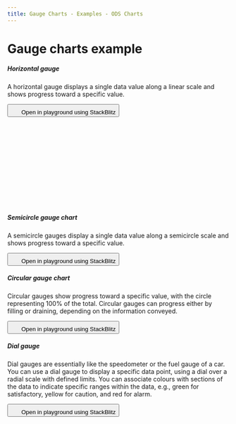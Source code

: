 ```yaml
---
title: Gauge Charts - Examples - ODS Charts
---
```


<div class="title-bar">
    <div class="container-xxl">
        <h1 class="display-1">Gauge charts example</h1>
    </div>
</div>
<div class="container d-flex flex-nowrap pt-3">
    <div class="card w-100">
        <div class="card-body">
        <h5 class="card-title">Horizontal gauge</h5>
        <p class="card-text pe-5">A horizontal gauge displays a single data value along a linear scale and shows progress toward a specific value.</p>
        <button class="btn btn-icon btn-outline-secondary btn-edit" data-bs-toggle="tooltip" data-bs-placement="top" data-bs-title="Open in playground">
            <svg width="1.25rem" height="1.25rem" fill="currentColor" aria-hidden="true">
            <use xlink:href="#lightning-charge-fill" />
            </svg>
            <span class="visually-hidden">Open in playground using StackBlitz</span>
        </button>
        <div id="horizontalGaugeChart" style="min-height: 200px"></div>
        <script>
            window.addEventListener('DOMContentLoaded', () => {
            window.generateHorizontalGaugeChart('horizontalGaugeChart');
            });
        </script>
        </div>
    </div>
</div>
<div class="container d-flex flex-nowrap pt-3">
    <div class="card w-100">
        <div class="card-body">
        <h5 class="card-title">Semicircle gauge chart</h5>
        <p class="card-text pe-5">A semicircle gauges display a single data value along a semicircle scale and shows progress toward a specific value.</p>
        <button class="btn btn-icon btn-outline-secondary btn-edit" data-bs-toggle="tooltip" data-bs-placement="top" data-bs-title="Open in playground">
          <svg width="1.25rem" height="1.25rem" fill="currentColor" aria-hidden="true">
            <use xlink:href="#lightning-charge-fill" />
          </svg>
          <span class="visually-hidden">Open in playground using StackBlitz</span>
        </button>
        <div id="gaugeChart"></div>
        <script>
            window.addEventListener('DOMContentLoaded', () => {
            window.generateGaugeChart('gaugeChart');
            });
        </script>
        </div>
    </div>
</div>
<div class="container d-flex flex-nowrap pt-3">
    <div class="card w-100">
        <div class="card-body">
        <h5 class="card-title">Circular gauge chart</h5>
        <p class="card-text pe-5">Circular gauges show progress toward a specific value, with the circle representing 100% of the total. Circular gauges can progress either by filling or draining, depending on the information conveyed.</p>
        <button class="btn btn-icon btn-outline-secondary btn-edit" data-bs-toggle="tooltip" data-bs-placement="top" data-bs-title="Open in playground">
          <svg width="1.25rem" height="1.25rem" fill="currentColor" aria-hidden="true">
            <use xlink:href="#lightning-charge-fill" />
          </svg>
          <span class="visually-hidden">Open in playground using StackBlitz</span>
        </button>
        <div id="circularGaugeChart"></div>
        <script>
            window.addEventListener('DOMContentLoaded', () => {
            window.generateGaugeChart('circularGaugeChart', true);
            });
        </script>
        </div>
    </div>
</div>
<div class="container d-flex flex-nowrap pt-3">
    <div class="card w-100">
        <div class="card-body">
        <h5 class="card-title">Dial gauge</h5>
        <p class="card-text pe-5">Dial gauges are essentially like the speedometer or the fuel gauge of a car. You can use a dial gauge to display a specific data point, using a dial over a radial scale with defined limits. You can associate colours with sections of the data to indicate specific ranges within the data, e.g., green for satisfactory, yellow for caution, and red for alarm.</p>
        <button class="btn btn-icon btn-outline-secondary btn-edit" data-bs-toggle="tooltip" data-bs-placement="top" data-bs-title="Open in playground">
          <svg width="1.25rem" height="1.25rem" fill="currentColor" aria-hidden="true">
            <use xlink:href="#lightning-charge-fill" />
          </svg>
          <span class="visually-hidden">Open in playground using StackBlitz</span>
        </button>
        <div id="dialGaugeChart"></div>
        <script>
            window.addEventListener('DOMContentLoaded', () => {
            window.generateGaugeChart('dialGaugeChart', false, true);
            });
        </script>
        </div>
    </div>
</div>
